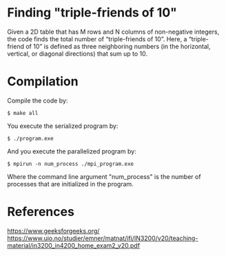 # Finding "triple-friends of 10"

Given a 2D table that has M rows and N columns of non-negative integers,
the code finds the total number of “triple-friends of 10”. Here, a “triple-friend
of 10” is defined as three neighboring numbers (in the horizontal, vertical, or
diagonal directions) that sum up to 10.


# Compilation

Compile the code by:
```
$ make all
```

You execute the serialized program by:
```
$ ./program.exe
```

And you execute the parallelized program by:
```
$ mpirun -n num_process ./mpi_program.exe
```
Where the command line argument "num_process" is the number of processes that are initialized in the program.  

# References

https://www.geeksforgeeks.org/
https://www.uio.no/studier/emner/matnat/ifi/IN3200/v20/teaching-material/in3200_in4200_home_exam2_v20.pdf
